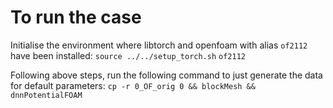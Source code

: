 # To run the case
Initialise the environment where libtorch and openfoam with alias `of2112` have been installed:
`source ../../setup_torch.sh`
`of2112`

Following above steps, run the following command to just generate the data for default parameters:
`cp -r 0_OF_orig 0 && blockMesh && dnnPotentialFOAM` 

